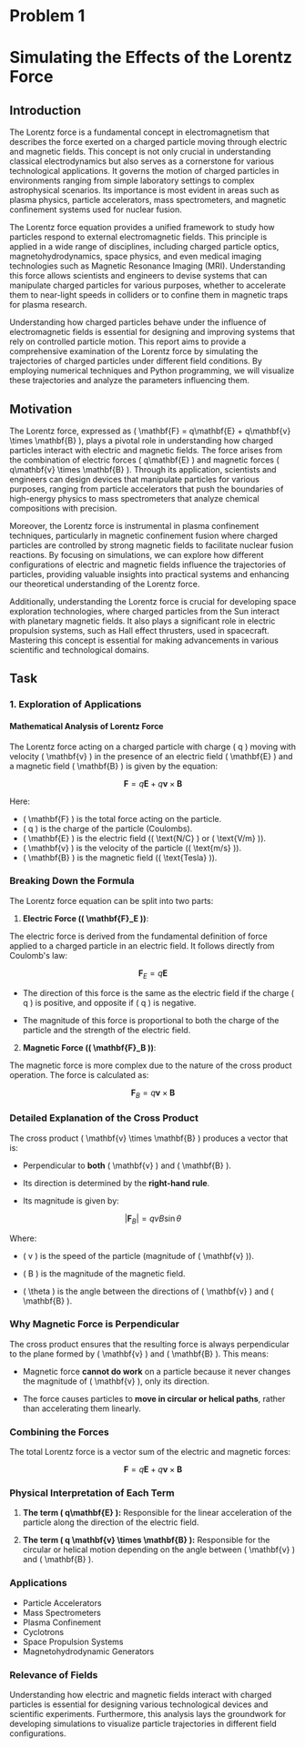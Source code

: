 # Problem 1

# Simulating the Effects of the Lorentz Force

## Introduction
The Lorentz force is a fundamental concept in electromagnetism that describes the force exerted on a charged particle moving through electric and magnetic fields. This concept is not only crucial in understanding classical electrodynamics but also serves as a cornerstone for various technological applications. It governs the motion of charged particles in environments ranging from simple laboratory settings to complex astrophysical scenarios. Its importance is most evident in areas such as plasma physics, particle accelerators, mass spectrometers, and magnetic confinement systems used for nuclear fusion.

The Lorentz force equation provides a unified framework to study how particles respond to external electromagnetic fields. This principle is applied in a wide range of disciplines, including charged particle optics, magnetohydrodynamics, space physics, and even medical imaging technologies such as Magnetic Resonance Imaging (MRI). Understanding this force allows scientists and engineers to devise systems that can manipulate charged particles for various purposes, whether to accelerate them to near-light speeds in colliders or to confine them in magnetic traps for plasma research.

Understanding how charged particles behave under the influence of electromagnetic fields is essential for designing and improving systems that rely on controlled particle motion. This report aims to provide a comprehensive examination of the Lorentz force by simulating the trajectories of charged particles under different field conditions. By employing numerical techniques and Python programming, we will visualize these trajectories and analyze the parameters influencing them.

## Motivation
The Lorentz force, expressed as \( \mathbf{F} = q\mathbf{E} + q\mathbf{v} \times \mathbf{B} \), plays a pivotal role in understanding how charged particles interact with electric and magnetic fields. The force arises from the combination of electric forces \( q\mathbf{E} \) and magnetic forces \( q\mathbf{v} \times \mathbf{B} \). Through its application, scientists and engineers can design devices that manipulate particles for various purposes, ranging from particle accelerators that push the boundaries of high-energy physics to mass spectrometers that analyze chemical compositions with precision.

Moreover, the Lorentz force is instrumental in plasma confinement techniques, particularly in magnetic confinement fusion where charged particles are controlled by strong magnetic fields to facilitate nuclear fusion reactions. By focusing on simulations, we can explore how different configurations of electric and magnetic fields influence the trajectories of particles, providing valuable insights into practical systems and enhancing our theoretical understanding of the Lorentz force.

Additionally, understanding the Lorentz force is crucial for developing space exploration technologies, where charged particles from the Sun interact with planetary magnetic fields. It also plays a significant role in electric propulsion systems, such as Hall effect thrusters, used in spacecraft. Mastering this concept is essential for making advancements in various scientific and technological domains.

## Task
### 1. Exploration of Applications
#### Mathematical Analysis of Lorentz Force
The Lorentz force acting on a charged particle with charge \( q \) moving with velocity \( \mathbf{v} \) in the presence of an electric field \( \mathbf{E} \) and a magnetic field \( \mathbf{B} \) is given by the equation:

$$
\mathbf{F} = q \mathbf{E} + q \mathbf{v} \times \mathbf{B}
$$

Here:
- \( \mathbf{F} \) is the total force acting on the particle.
- \( q \) is the charge of the particle (Coulombs).
- \( \mathbf{E} \) is the electric field (\( \text{N/C} \) or \( \text{V/m} \)).
- \( \mathbf{v} \) is the velocity of the particle (\( \text{m/s} \)).
- \( \mathbf{B} \) is the magnetic field (\( \text{Tesla} \)).

### Breaking Down the Formula

The Lorentz force equation can be split into two parts:

1. **Electric Force (\( \mathbf{F}_E \))**:

The electric force is derived from the fundamental definition of force applied to a charged particle in an electric field. It follows directly from Coulomb's law:

$$
\mathbf{F}_E = q \mathbf{E}
$$

- The direction of this force is the same as the electric field if the charge \( q \) is positive, and opposite if \( q \) is negative.

- The magnitude of this force is proportional to both the charge of the particle and the strength of the electric field.

2. **Magnetic Force (\( \mathbf{F}_B \))**:

The magnetic force is more complex due to the nature of the cross product operation. The force is calculated as:

$$
\mathbf{F}_B = q \mathbf{v} \times \mathbf{B}
$$

### Detailed Explanation of the Cross Product

The cross product \( \mathbf{v} \times \mathbf{B} \) produces a vector that is:

- Perpendicular to **both** \( \mathbf{v} \) and \( \mathbf{B} \).

- Its direction is determined by the **right-hand rule**.

- Its magnitude is given by:

$$
|\mathbf{F}_B| = qvB \sin \theta
$$

Where:

- \( v \) is the speed of the particle (magnitude of \( \mathbf{v} \)).

- \( B \) is the magnitude of the magnetic field.

- \( \theta \) is the angle between the directions of \( \mathbf{v} \) and \( \mathbf{B} \).

### Why Magnetic Force is Perpendicular

The cross product ensures that the resulting force is always perpendicular to the plane formed by \( \mathbf{v} \) and \( \mathbf{B} \). This means:

- Magnetic force **cannot do work** on a particle because it never changes the magnitude of \( \mathbf{v} \), only its direction.

- The force causes particles to **move in circular or helical paths**, rather than accelerating them linearly.

### Combining the Forces
The total Lorentz force is a vector sum of the electric and magnetic forces:

$$
\mathbf{F} = q\mathbf{E} + q \mathbf{v} \times \mathbf{B}
$$

### Physical Interpretation of Each Term

1. **The term \( q\mathbf{E} \):** Responsible for the linear acceleration of the particle along the direction of the electric field.

2. **The term \( q \mathbf{v} \times \mathbf{B} \):** Responsible for the circular or helical motion depending on the angle between \( \mathbf{v} \) and \( \mathbf{B} \).

### Applications

- Particle Accelerators
- Mass Spectrometers
- Plasma Confinement
- Cyclotrons
- Space Propulsion Systems
- Magnetohydrodynamic Generators

### Relevance of Fields
Understanding how electric and magnetic fields interact with charged particles is essential for designing various technological devices and scientific experiments. Furthermore, this analysis lays the groundwork for developing simulations to visualize particle trajectories in different field configurations.

